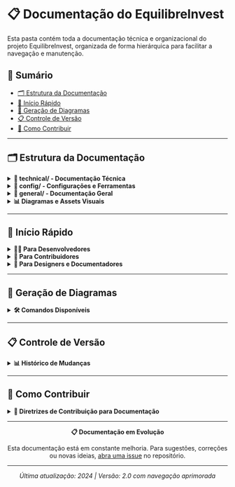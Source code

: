 # 📋 Documentação do EquilibreInvest

Esta pasta contém toda a documentação técnica e organizacional do projeto EquilibreInvest, organizada de forma hierárquica para facilitar a navegação e manutenção.

## 📑 Sumário

- [🗂️ Estrutura da Documentação](#%EF%B8%8F-estrutura-da-documentação)
- [🚀 Início Rápido](#-início-rápido)
- [🔄 Geração de Diagramas](#-geração-de-diagramas)
- [📋 Controle de Versão](#-controle-de-versão)
- [🤝 Como Contribuir](#-como-contribuir)

---

## 🗂️ Estrutura da Documentação

<details>
<summary><strong>📁 technical/ - Documentação Técnica</strong></summary>

### Guias de Desenvolvimento e Configuração

| Arquivo | Descrição | Uso Principal |
|---------|-----------|---------------|
| [`DEVELOPMENT_MODE.md`](./technical/DEVELOPMENT_MODE.md) | Guia completo do modo de desenvolvimento offline | Desenvolvedores iniciantes |

**Quando usar esta seção:**
- 🔧 Configuração do ambiente de desenvolvimento
- 💻 Debug e troubleshooting
- ⚙️ Implementação de novas funcionalidades técnicas

</details>

<details>
<summary><strong>📁 config/ - Configurações e Ferramentas</strong></summary>

### Arquivos de Configuração do Projeto

| Arquivo | Descrição | Tecnologia |
|---------|-----------|------------|
| [`MERMAID_QUALITY_CONFIG.md`](./config/MERMAID_QUALITY_CONFIG.md) | Configuração de qualidade para diagramas Mermaid | Mermaid CLI |
| [`mermaid-cli.json`](./mermaid-cli.json) | Arquivo de configuração do Mermaid CLI | Mermaid |

**Quando usar esta seção:**
- 🎨 Personalização de diagramas
- 🔧 Configuração de ferramentas de documentação
- 📊 Geração automatizada de assets visuais

</details>

<details>
<summary><strong>📁 general/ - Documentação Geral</strong></summary>

### Visão Geral e Compilados do Projeto

| Arquivo | Descrição | Audiência |
|---------|-----------|-----------|
| [`COMPILADO_PROJETO.md`](./general/COMPILADO_PROJETO.md) | Compilado completo do projeto com arquitetura e melhorias | Todos os stakeholders |

**Quando usar esta seção:**
- 📖 Entendimento geral do projeto
- 🎯 Planejamento e roadmap
- 🤝 Onboarding de novos colaboradores

</details>

<details>
<summary><strong>📊 Diagramas e Assets Visuais</strong></summary>

### Recursos Visuais da Arquitetura

| Tipo | Arquivo | Formato | Uso Recomendado |
|------|---------|---------|-----------------|
| **Código** | [`arquitetura.mmd`](./arquitetura.mmd) | Mermaid | Edição e versionamento |
| **Imagem** | [`arquitetura.png`](./arquitetura.png) | PNG | Documentação e apresentações |
| **Vetor** | [`arquitetura.svg`](./arquitetura.svg) | SVG | Web e escalabilidade |

**Versionamento:**
- 📂 [`arquivo/`](./arquivo/) - Versões históricas com timestamp

</details>

---

## 🚀 Início Rápido

<details>
<summary><strong>👨‍💻 Para Desenvolvedores</strong></summary>

### Configuração do Ambiente

1. **Primeiro acesso**: [`technical/DEVELOPMENT_MODE.md`](./technical/DEVELOPMENT_MODE.md)
2. **Configurar diagramas**: [`config/MERMAID_QUALITY_CONFIG.md`](./config/MERMAID_QUALITY_CONFIG.md)
3. **Entender arquitetura**: [`general/COMPILADO_PROJETO.md`](./general/COMPILADO_PROJETO.md)

### Comandos Essenciais
```bash
# Instalar dependências
npm install

# Modo desenvolvimento
npm run dev

# Gerar documentação visual
npm run generate-diagram
```

</details>

<details>
<summary><strong>🤝 Para Contribuidores</strong></summary>

### Fluxo de Contribuição

1. **Visão geral**: [`general/COMPILADO_PROJETO.md`](./general/COMPILADO_PROJETO.md)
2. **Setup técnico**: [`technical/DEVELOPMENT_MODE.md`](./technical/DEVELOPMENT_MODE.md)
3. **Padrões visuais**: [`config/MERMAID_QUALITY_CONFIG.md`](./config/MERMAID_QUALITY_CONFIG.md)

### Antes de Contribuir
- 📋 Leia o compilado do projeto
- 🔧 Configure o ambiente de desenvolvimento
- 📊 Entenda a arquitetura visual

</details>

<details>
<summary><strong>🎨 Para Designers e Documentadores</strong></summary>

### Recursos Visuais

- **Diagramas**: Utilize [`arquitetura.svg`](./arquitetura.svg) para escalabilidade
- **Apresentações**: Use [`arquitetura.png`](./arquitetura.png) em alta qualidade
- **Edição**: Modifique [`arquitetura.mmd`](./arquitetura.mmd) e regenere

### Configuração Visual
Consulte [`config/MERMAID_QUALITY_CONFIG.md`](./config/MERMAID_QUALITY_CONFIG.md) para personalização.

</details>

---

## 🔄 Geração de Diagramas

<details>
<summary><strong>🛠️ Comandos Disponíveis</strong></summary>

### Scripts NPM para Diagramas

```bash
# Gerar todos os formatos (PNG + SVG)
npm run generate-diagram

# Gerar apenas PNG (padrão para docs)
npm run generate-diagram:png

# Gerar apenas SVG (padrão para web)
npm run generate-diagram:svg
```

### Configuração de Qualidade

A qualidade e estilo dos diagramas são controlados por:
- [`mermaid-cli.json`](./mermaid-cli.json) - Configuração principal
- [`config/MERMAID_QUALITY_CONFIG.md`](./config/MERMAID_QUALITY_CONFIG.md) - Documentação detalhada

</details>

---

## 📋 Controle de Versão

<details>
<summary><strong>📊 Histórico de Mudanças</strong></summary>

### Documentos de Controle

| Documento | Propósito | Última Atualização |
|-----------|-----------|-------------------|
| [`REORGANIZATION_SUMMARY.md`](./REORGANIZATION_SUMMARY.md) | Sumário da reorganização da documentação | 2024 |
| [`README_UPDATE_SUMMARY.md`](./README_UPDATE_SUMMARY.md) | Histórico de atualizações do README principal | 2024 |

### Versionamento de Diagramas

- **Atual**: Arquivos na raiz de [`docs/`](.)
- **Histórico**: Arquivos em [`arquivo/`](./arquivo/) com timestamp
- **Formato**: `arquitetura_YYYYMMDD_HHMMSS.{png,svg}`

</details>

---

## 🤝 Como Contribuir

<details>
<summary><strong>📝 Diretrizes de Contribuição para Documentação</strong></summary>

### 1. Estrutura de Arquivos
- **Técnico**: `technical/` para guias de desenvolvimento
- **Configuração**: `config/` para setup de ferramentas  
- **Geral**: `general/` para visão geral e compilados

### 2. Padrões de Nomenclatura
- **Arquivos**: `SCREAMING_SNAKE_CASE.md`
- **Diagramas**: `nome-descritivo.{mmd,png,svg}`
- **Versionamento**: `arquivo_YYYYMMDD_HHMMSS.ext`

### 3. Qualidade da Documentação
- ✅ Sumário com links internos
- ✅ Accordions para seções longas
- ✅ Tabelas para informações estruturadas
- ✅ Emojis para melhor navegação visual

### 4. Workflow de Atualização
1. Editar arquivo fonte (`.mmd` para diagramas)
2. Executar script de geração se aplicável
3. Atualizar links e referências
4. Testar navegação local
5. Commit com mensagem descritiva

</details>

---

<div align="center">

**📋 Documentação em Evolução**

Esta documentação está em constante melhoria. Para sugestões, correções ou novas ideias, [abra uma issue](../../issues/new) no repositório.

---

*Última atualização: 2024 | Versão: 2.0 com navegação aprimorada*

</div>
